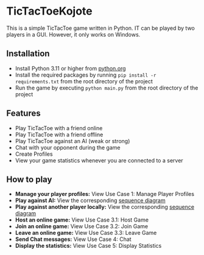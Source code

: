 # TicTacToeKojote

This is a simple TicTacToe game written in Python. IT can be played by two players in a GUI. However, it only works on Windows.

## Installation
- Install Python 3.11 or higher from [python.org](https://www.python.org/downloads/)
- Install the required packages by running `pip install -r requirements.txt` from the root directory of the project
- Run the game by executing `python main.py` from the root directory of the project

## Features
- Play TicTacToe with a friend online
- Play TicTacToe with a friend offline
- Play TicTacToe against an AI (weak or strong)
- Chat with your opponent during the game
- Create Profiles
- View your game statistics whenever you are connected to a server

## How to play
- **Manage your player profiles:** View Use Case 1: Manage Player Profiles
- **Play against AI:** View the corresponding [sequence diagram](docs/sequence_diagrams/play_vs_ai.png)
- **Play against another player locally:** View the corresponding [sequence diagram](docs/sequence_diagrams/play_locally.png)
- **Host an online game:** View Use Case 3.1: Host Game
- **Join an online game:** View Use Case 3.2: Join Game
- **Leave an online game:** View Use Case 3.3: Leave Game
- **Send Chat messages:** View Use Case 4: Chat
- **Display the statistics:** View Use Case 5: Display Statistics